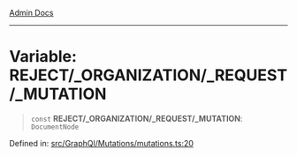[Admin Docs](/)

***

# Variable: REJECT/_ORGANIZATION/_REQUEST/_MUTATION

> `const` **REJECT/_ORGANIZATION/_REQUEST/_MUTATION**: `DocumentNode`

Defined in: [src/GraphQl/Mutations/mutations.ts:20](https://github.com/PalisadoesFoundation/talawa-admin/blob/main/src/GraphQl/Mutations/mutations.ts#L20)
